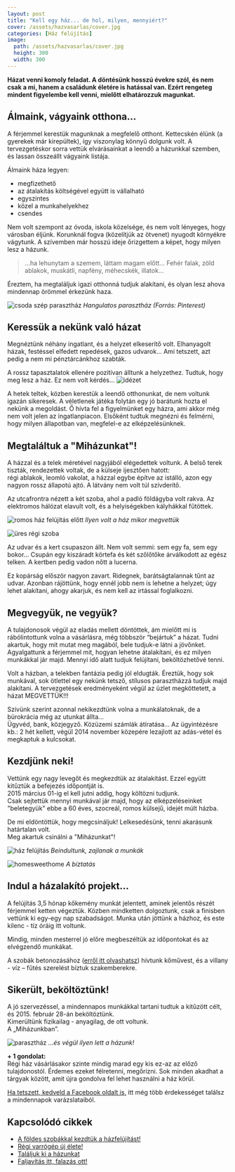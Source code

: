 ```yaml
---
layout: post
title: "Kell egy ház... de hol, milyen, mennyiért?"
cover: /assets/hazvasarlas/cover.jpg
categories: [Ház felújítás]
image:
  path: /assets/hazvasarlas/cover.jpg
  height: 300
  width: 300
---
```

 
**Házat venni komoly feladat. A döntésünk hosszú évekre szól, és nem csak a mi, hanem a családunk életére is hatással van. Ezért rengeteg mindent figyelembe kell venni, mielőtt elhatározzuk magunkat.**

## Álmaink, vágyaink otthona...

A férjemmel kerestük magunknak a megfelelő otthont. Kettecskén élünk (a gyerekek már kirepültek), így viszonylag könnyű dolgunk volt. A tervezgetéskor sorra vettük elvárásainkat a leendő a házunkkal szemben, és lassan összeállt vágyaink listája. 

Álmaink háza legyen:

* megfizethető
* az átalakítás költségével együtt is vállalható 
* egyszintes
* közel a munkahelyekhez
* csendes

Nem volt szempont az óvoda, iskola közelsége, és nem volt lényeges, hogy városban éljünk. 
Korunknál fogva (közelítjük az ötvenet) nyugodt környékre vágytunk. 
A szívemben már hosszú ideje őrizgettem a képet, hogy milyen lesz a házunk.  


> ...ha lehunytam a szemem, láttam magam előtt... Fehér falak, zöld ablakok, muskátli, napfény, méhecskék, illatok...


Éreztem, ha megtaláljuk igazi otthonná tudjuk alakítani, és olyan lesz ahova mindennap örömmel érkezünk haza.

![csoda szép parasztház](/assets/hazvasarlas/1jav2.png)
_Hangulatos parasztház (Forrás: Pinterest)_

## Keressük a nekünk való házat

Megnéztünk néhány ingatlant, és a helyzet elkeserítő volt. Elhanyagolt házak, festéssel elfedett repedések, gazos udvarok… Ami tetszett,  azt pedig a nem mi pénztárcánkhoz szabták.  

A rossz tapasztalatok ellenére pozitívan álltunk a helyzethez. Tudtuk, hogy meg lesz a ház. Ez nem volt kérdés...
![idézet](/assets/hazvasarlas/hazvasarlasidezet1.jpg)

A hetek teltek, közben kerestük a leendő otthonunkat, de nem voltunk igazán sikeresek. 
A véletlenek játéka folytán egy jó barátunk hozta el nekünk a megoldást. Ő hívta fel a figyelmünket egy házra, ami akkor még nem volt jelen az ingatlanpiacon. Elsőként tudtuk megnézni és felmérni, hogy milyen állapotban van, megfelel-e az elképzelésünknek. 

## Megtaláltuk a "Miházunkat"!


A házzal és a telek méretével nagyjából elégedettek voltunk. A belső terek tiszták, rendezettek voltak, de a külseje ijesztően hatott:  
régi ablakok, leomló vakolat, a házzal egybe építve az istálló, azon egy nagyon rossz állapotú ajtó. A látvány nem volt túl szívderítő.

Az utcafrontra nézett a két szoba, ahol a padló földágyba volt rakva. Az elektromos hálózat elavult volt, és a helyiségekben kályhákkal fűtöttek. 

![romos ház felújítás előtt](/assets/hazvasarlas/blogjav.jpg)
_Ilyen volt a ház mikor megvettük_

![üres régi szoba](/assets/hazvasarlas/blogjav2.jpg)


Az udvar és a kert csupaszon állt. Nem volt semmi: sem egy fa, sem egy bokor… Csupán egy kiszáradt körtefa és két szőlőtőke árválkodott az egész telken. A kertben pedig vadon nőtt a lucerna.  

Ez kopárság először nagyon zavart. Ridegnek, barátságtalannak tűnt az udvar. Azonban rájöttünk, hogy ennél jobb nem is lehetne a helyzet; úgy lehet alakítani, ahogy akarjuk, és nem kell az irtással foglalkozni.

## Megvegyük, ne vegyük?

A tulajdonosok végül az eladás mellett döntöttek, ám mielőtt mi is rábólintottunk volna a vásárlásra, még többször “bejártuk” a házat. Tudni akartuk, hogy mit mutat meg magából, bele tudjuk-e látni a jövőnket.  
Agyalgattunk a férjemmel mit, hogyan lehetne átalakítani, és ez milyen munkákkal jár majd. Mennyi idő alatt tudjuk felújítani, beköltözhetővé tenni.  




Volt a házban, a telekben fantázia pedig jól eldugták. Éreztük, hogy sok munkával, sok ötlettel egy nekünk tetsző, stílusos parasztházzá tudjuk majd alakítani. A tervezgetések eredményeként végül az üzlet megköttetett, a házat MEGVETTÜK!!!  


Szívünk szerint azonnal nekikezdtünk volna a munkálatoknak, de a bürokrácia még az utunkat állta...  
Ügyvéd, bank, közjegyző. Közüzemi számlák átíratása... 
Az ügyintézésre kb.: 2 hét kellett, végül 2014 november közepére lezajlott az adás-vétel és megkaptuk a kulcsokat.  


## Kezdjünk neki!


Vettünk egy nagy levegőt és megkezdtük az átalakítást. Ezzel együtt kitűztük a befejezés időpontját is.  
2015 március 01-ig el kell jutni addig, hogy költözni tudjunk.  
Csak sejtettük mennyi munkával jár majd, hogy az elképzeléseinket "beletegyük" ebbe a 60 éves, szocreál, romos külsejű, idejét múlt házba. 

De mi eldöntöttük, hogy megcsináljuk! Lelkesedésünk, tenni akarásunk határtalan volt.   
Meg akartuk csinálni a "Miházunkat"!

![ház felújítás](/assets/hazvasarlas/blogjav3.jpg)
_Beindultunk, zajlanak a munkák_


![homesweethome](/assets/hazvasarlas//blogjav4.jpg)
_A bíztatás_



## Indul a házalakító projekt...


A felújítás 3,5 hónap kőkemény munkát jelentett, aminek jelentős részét férjemmel ketten végeztük. Közben mindketten dolgoztunk, csak a finisben vettünk ki egy-egy nap szabadságot. Munka után jöttünk a házhoz, és este kilenc - tíz óráig itt voltunk.  


Mindig, minden mesterrel jó előre megbeszéltük az időpontokat és az elvégzendő munkákat. 


A szobák betonozásához ([erről itt olvashatsz](/2019-02-12/szobabetonozas)) hívtunk kőművest, és a villany - víz – fűtés szerelést bíztuk szakemberekre.  


## Sikerült, beköltöztünk!

A jó szervezéssel, a mindennapos munkákkal tartani tudtuk a kitűzött célt, és 2015. február 28-án beköltöztünk.  
Kimerültünk fizikailag - anyagilag, de ott voltunk.  
A „Miházunkban”.

![parasztház](/assets/hazvasarlas/mihazunkjav2.jpg)
  _...és végül ilyen lett a házunk!_
  



**+ 1 gondolat:**  
Régi ház vásárlásakor szinte mindig marad egy kis ez-az az előző tulajdonostól.
Érdemes ezeket félretenni, megőrizni. Sok minden akadhat a tárgyak között, amit újra gondolva fel lehet használni a ház körül.

<a href="https://www.facebook.com/Var%C3%A1zsolj-otthont-360330751226066/" target="_blank">Ha tetszett, kedveld a Facebook oldalt is,</a> itt még több érdekességet találsz a mindennapok varázslataiból.

## Kapcsolódó cikkek
* [A földes szobákkal kezdtük a házfelújítást!](/2019-02-12/szobabetonozas)
* [Régi varrógép új élete!](/2019-02-12/varrogepasztal)
* [Találjuk ki a házunkat](/2019-02-11/találjuk_ki)
* [Faljavítás itt, falazás ott!](/2019-02-18/afalak)



